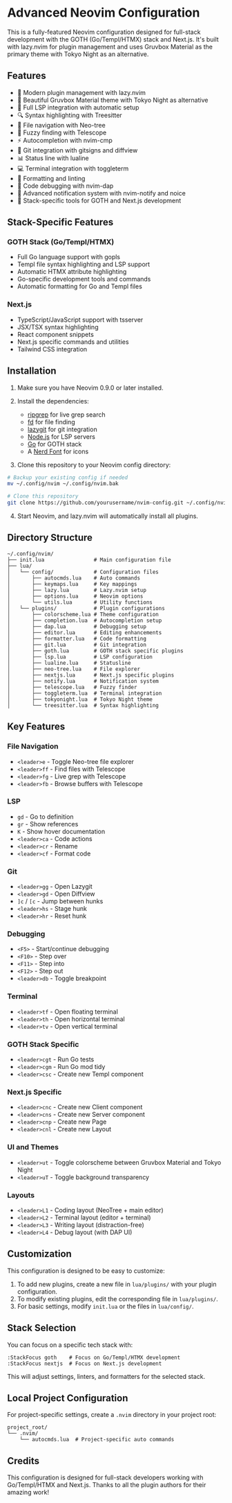 # Advanced Neovim Configuration

This is a fully-featured Neovim configuration designed for full-stack development with the GOTH (Go/Templ/HTMX) stack and Next.js. It's built with lazy.nvim for plugin management and uses Gruvbox Material as the primary theme with Tokyo Night as an alternative.

## Features

- 🚀 Modern plugin management with lazy.nvim
- 🎨 Beautiful Gruvbox Material theme with Tokyo Night as alternative
- 🌈 Full LSP integration with automatic setup
- 🔍 Syntax highlighting with Treesitter
- 📁 File navigation with Neo-tree
- 🔎 Fuzzy finding with Telescope
- ⚡ Autocompletion with nvim-cmp
- 🌿 Git integration with gitsigns and diffview
- 📊 Status line with lualine
- 💻 Terminal integration with toggleterm
- 🧹 Formatting and linting
- 🐞 Code debugging with nvim-dap
- 📢 Advanced notification system with nvim-notify and noice
- 🚦 Stack-specific tools for GOTH and Next.js development

## Stack-Specific Features

### GOTH Stack (Go/Templ/HTMX)

- Full Go language support with gopls
- Templ file syntax highlighting and LSP support
- Automatic HTMX attribute highlighting
- Go-specific development tools and commands
- Automatic formatting for Go and Templ files

### Next.js

- TypeScript/JavaScript support with tsserver
- JSX/TSX syntax highlighting
- React component snippets
- Next.js specific commands and utilities
- Tailwind CSS integration

## Installation

1. Make sure you have Neovim 0.9.0 or later installed.
2. Install the dependencies:
   - [ripgrep](https://github.com/BurntSushi/ripgrep) for live grep search
   - [fd](https://github.com/sharkdp/fd) for file finding
   - [lazygit](https://github.com/jesseduffield/lazygit) for git integration
   - [Node.js](https://nodejs.org) for LSP servers
   - [Go](https://golang.org) for GOTH stack
   - A [Nerd Font](https://www.nerdfonts.com/) for icons

3. Clone this repository to your Neovim config directory:

```bash
# Backup your existing config if needed
mv ~/.config/nvim ~/.config/nvim.bak

# Clone this repository
git clone https://github.com/yourusername/nvim-config.git ~/.config/nvim
```

4. Start Neovim, and lazy.nvim will automatically install all plugins.

## Directory Structure

```
~/.config/nvim/
├── init.lua                # Main configuration file
├── lua/
│   └── config/             # Configuration files
│       ├── autocmds.lua    # Auto commands
│       ├── keymaps.lua     # Key mappings
│       ├── lazy.lua        # Lazy.nvim setup
│       ├── options.lua     # Neovim options
│       └── utils.lua       # Utility functions
│   └── plugins/            # Plugin configurations
│       ├── colorscheme.lua # Theme configuration
│       ├── completion.lua  # Autocompletion setup
│       ├── dap.lua         # Debugging setup
│       ├── editor.lua      # Editing enhancements
│       ├── formatter.lua   # Code formatting
│       ├── git.lua         # Git integration
│       ├── goth.lua        # GOTH stack specific plugins
│       ├── lsp.lua         # LSP configuration
│       ├── lualine.lua     # Statusline
│       ├── neo-tree.lua    # File explorer
│       ├── nextjs.lua      # Next.js specific plugins
│       ├── notify.lua      # Notification system
│       ├── telescope.lua   # Fuzzy finder
│       ├── toggleterm.lua  # Terminal integration
│       ├── tokyonight.lua  # Tokyo Night theme
│       └── treesitter.lua  # Syntax highlighting
```

## Key Features

### File Navigation

- `<leader>e` - Toggle Neo-tree file explorer
- `<leader>ff` - Find files with Telescope
- `<leader>fg` - Live grep with Telescope
- `<leader>fb` - Browse buffers with Telescope

### LSP

- `gd` - Go to definition
- `gr` - Show references
- `K` - Show hover documentation
- `<leader>ca` - Code actions
- `<leader>cr` - Rename
- `<leader>cf` - Format code

### Git

- `<leader>gg` - Open Lazygit
- `<leader>gd` - Open Diffview
- `]c` / `[c` - Jump between hunks
- `<leader>hs` - Stage hunk
- `<leader>hr` - Reset hunk

### Debugging

- `<F5>` - Start/continue debugging
- `<F10>` - Step over
- `<F11>` - Step into
- `<F12>` - Step out
- `<leader>db` - Toggle breakpoint

### Terminal

- `<leader>tf` - Open floating terminal
- `<leader>th` - Open horizontal terminal
- `<leader>tv` - Open vertical terminal

### GOTH Stack Specific

- `<leader>cgt` - Run Go tests
- `<leader>cgm` - Run Go mod tidy
- `<leader>csc` - Create new Templ component

### Next.js Specific

- `<leader>cnc` - Create new Client component
- `<leader>cns` - Create new Server component
- `<leader>cnp` - Create new Page
- `<leader>cnl` - Create new Layout

### UI and Themes

- `<leader>ut` - Toggle colorscheme between Gruvbox Material and Tokyo Night
- `<leader>uT` - Toggle background transparency

### Layouts

- `<leader>L1` - Coding layout (NeoTree + main editor)
- `<leader>L2` - Terminal layout (editor + terminal)
- `<leader>L3` - Writing layout (distraction-free)
- `<leader>L4` - Debug layout (with DAP UI)

## Customization

This configuration is designed to be easy to customize:

1. To add new plugins, create a new file in `lua/plugins/` with your plugin configuration.
2. To modify existing plugins, edit the corresponding file in `lua/plugins/`.
3. For basic settings, modify `init.lua` or the files in `lua/config/`.

## Stack Selection

You can focus on a specific tech stack with:

```
:StackFocus goth    # Focus on Go/Templ/HTMX development
:StackFocus nextjs  # Focus on Next.js development
```

This will adjust settings, linters, and formatters for the selected stack.

## Local Project Configuration

For project-specific settings, create a `.nvim` directory in your project root:

```
project_root/
└── .nvim/
    └── autocmds.lua  # Project-specific auto commands
```

## Credits

This configuration is designed for full-stack developers working with Go/Templ/HTMX and Next.js. Thanks to all the plugin authors for their amazing work!
